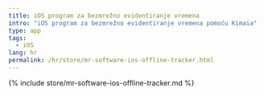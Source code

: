 ```yaml
---
title: iOS program za bezmrežno evidentiranje vremena
intro: "iOS program za bezmrežno evidentiranje vremena pomoću Kimaia"
type: app
tags:
  - iOS
lang: hr
permalink: /hr/store/mr-software-ios-offline-tracker.html
---
```


{% include store/mr-software-ios-offline-tracker.md %}
